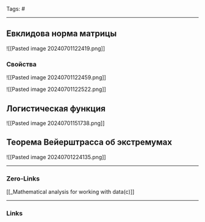 Tags: #
____
## Евклидова норма матрицы
![[Pasted image 20240701122419.png]]
### Свойства

![[Pasted image 20240701122459.png]]

![[Pasted image 20240701122522.png]]
## Логистическая функция
![[Pasted image 20240701151738.png]]
## Теорема Вейерштрасса об экстремумах
![[Pasted image 20240701224135.png]]
____
### Zero-Links
[[_Mathematical analysis for working with data(c)]]

____
### Links